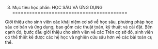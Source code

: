 3. Mục tiêu học phần: HỌC SÂU VÀ ỨNG DỤNG
=========================================

Giới thiệu cho sinh viên các khái niệm cơ sở về học sâu, phương pháp học
sâu cơ bản và ứng dụng, bao gồm các thuật toán, kỹ thuật và cài đặt. Bên
cạnh đó, bước đầu giới thiệu cho sinh viên về các Trên cơ sở đó, sinh
viên có thể thiết kế được các hệ học và nghiên cứu sâu hơn về các bài
toán cụ thể.


